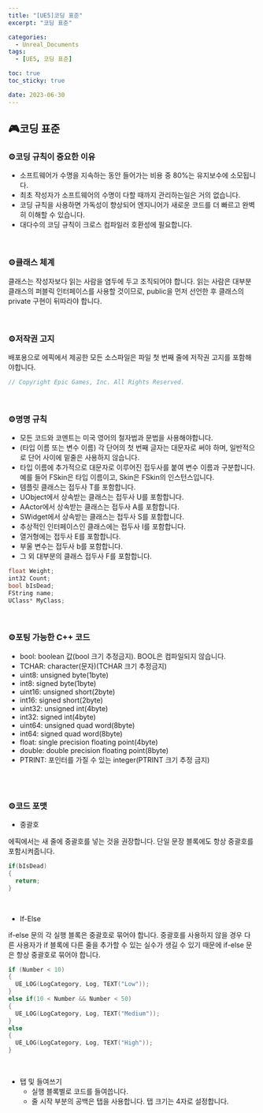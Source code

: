 ```yaml
---
title: "[UE5]코딩 표준"
excerpt: "코딩 표준"

categories:
  - Unreal_Documents
tags:
  - [UE5, 코딩 표준]

toc: true
toc_sticky: true

date: 2023-06-30
---
```


## 🎮코딩 표준
### ⚙️코딩 규칙이 중요한 이유

* 소프트웨어가 수명을 지속하는 동안 들어가는 비용 중 80%는 유지보수에 소모됩니다.
* 최초 작성자가 소프트웨어의 수명이 다할 때까지 관리하는일은 거의 없습니다.
* 코딩 규칙을 사용하면 가독성이 향상되어 엔지니어가 새로운 코드를 더 빠르고 완벽히 이해할 수 있습니다.
* 대다수의 코딩 규칙이 크로스 컴파일러 호환성에 필요합니다.

<br>

### ⚙️클래스 체계

클래스는 작성자보다 읽는 사람을 염두에 두고 조직되어야 합니다. 읽는 사람은 대부분 클래스의 퍼블릭 인터페이스를 사용할 것이므로, public을 먼저 선언한 후 클래스의 private 구현이 뒤따라야 합니다.

<br>

### ⚙️저작권 고지

배포용으로 에픽에서 제공한 모든 소스파일은 파일 첫 번째 줄에 저작권 고지를 포함해야합니다.

```cpp
// Copyright Epic Games, Inc. All Rights Reserved.
```

<br>

### ⚙️명명 규칙

* 모든 코드와 코멘트는 미국 영어의 철자법과 문법을 사용해야합니다.
* (타입 이름 또는 변수 이름) 각 단어의 첫 번째 글자는 대문자로 써야 하며, 일반적으로 단어 사이에 밑줄은 사용하지 않습니다.
* 타입 이름에 추가적으로 대문자로 이루어진 접두사를 붙여 변수 이름과 구분합니다. 예를 들어 FSkin은 타입 이름이고, Skin은 FSkin의 인스턴스입니다.
* 템플릿 클래스는 접두사 T를 포함합니다.
* UObject에서 상속받는 클래스는 접두사 U를 포함합니다.
* AActor에서 상속받는 클래스는 접두사 A를 포함합니다.
* SWidget에서 상속받는 클래스는 접두사 S를 포함합니다.
* 추상적인 인터페이스인 클래스에는 접두사 I를 포함합니다.
* 열거형에는 접두사 E를 포함합니다.
* 부울 변수는 접두사 b를 포함합니다.
* 그 외 대부분의 클래스 접두사 F를 포함합니다.

```cpp
float Weight;
int32 Count;
bool bIsDead;
FString name;
UClass* MyClass;
```

<br>

### ⚙️포팅 가능한 C++ 코드

* bool: boolean 값(bool 크기 추정금지). BOOL은 컴파일되지 않습니다.
* TCHAR: character(문자)(TCHAR 크기 추정금지)
* uint8: unsigned byte(1byte)
* int8: signed byte(1byte)
* uint16: unsigned short(2byte)
* int16: signed short(2byte)
* uint32: unsigned int(4byte)
* int32: signed int(4byte)
* uint64: unsigned quad word(8byte)
* int64: signed quad word(8byte)
* float: single precision floating point(4byte)
* double: double precision floating point(8byte)
* PTRINT: 포인터를 가질 수 있는 integer(PTRINT 크기 추정 금지)

<br><br>

### ⚙️코드 포맷

* 중괄호

에픽에서는 새 줄에 중괄호를 넣는 것을 권장합니다. 단일 문장 블록에도 항상 중괄호를 포함시켜줍니다.

```cpp
if(bIsDead)
{
  return;
}
```

<br>

* If-Else

if-else 문의 각 실행 블록은 중괄호로 묶어야 합니다. 중괄호를 사용하지 않을 경우 다른 사용자가 if 블록에 다른 줄을 추가할 수 있는 실수가 생길 수 있기 때문에 if-else 문은 항상 중괄호로 묶어야 합니다.

```cpp
if (Number < 10)
{
  UE_LOG(LogCategory, Log, TEXT("Low"));
}
else if(10 < Number && Number < 50)
{
  UE_LOG(LogCategory, Log, TEXT("Medium"));
}
else
{
  UE_LOG(LogCategory, Log, TEXT("High"));
}
```

<br>

* 탭 및 들여쓰기
  - 실행 블록별로 코드를 들여씁니다.
  - 줄 시작 부분의 공백은 탭을 사용합니다. 탭 크기는 4자로 설정합니다.

<br><br>